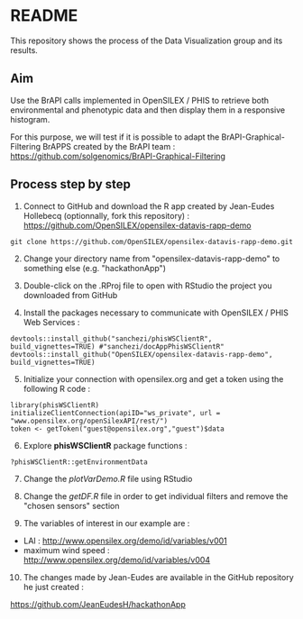 # README

This repository shows the process of the Data Visualization group and its results.

## Aim

Use the BrAPI calls implemented in OpenSILEX / PHIS to retrieve both environmental and phenotypic data and then display them in a responsive histogram.

For this purpose, we will test if it is possible to adapt the BrAPI-Graphical-Filtering BrAPPS created by the BrAPI team : https://github.com/solgenomics/BrAPI-Graphical-Filtering

## Process step by step

1. Connect to GitHub and download the R app created by Jean-Eudes Hollebecq (optionnally, fork this repository) : https://github.com/OpenSILEX/opensilex-datavis-rapp-demo

```{bash}
git clone https://github.com/OpenSILEX/opensilex-datavis-rapp-demo.git
```

2. Change your directory name from "opensilex-datavis-rapp-demo" to something else (e.g. "hackathonApp")

3. Double-click on the .RProj file to open with RStudio the project you downloaded from GitHub

4. Install the packages necessary to communicate with OpenSILEX / PHIS Web Services :

```{r}
devtools::install_github("sanchezi/phisWSClientR", build_vignettes=TRUE) #"sanchezi/docAppPhisWSClientR"
devtools::install_github("OpenSILEX/opensilex-datavis-rapp-demo", build_vignettes=TRUE)
```

5. Initialize your connection with opensilex.org and get a token using the following R code :

```{r}
library(phisWSClientR)
initializeClientConnection(apiID="ws_private", url = "www.opensilex.org/openSilexAPI/rest/")
token <- getToken("guest@opensilex.org","guest")$data
```

6. Explore **phisWSClientR** package functions :

```{r}
?phisWSClientR::getEnvironmentData
```

7. Change the *plotVarDemo.R* file using RStudio

8. Change the *getDF.R* file in order to get individual filters and remove the "chosen sensors" section

9. The variables of interest in our example are :

- LAI : http://www.opensilex.org/demo/id/variables/v001
- maximum wind speed : http://www.opensilex.org/demo/id/variables/v004

10. The changes made by Jean-Eudes are available in the GitHub repository he just created :

https://github.com/JeanEudesH/hackathonApp


